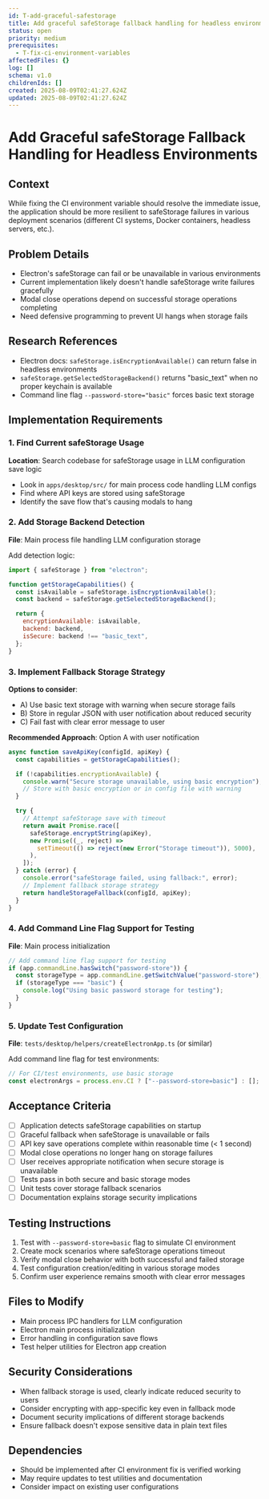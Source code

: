 ```yaml
---
id: T-add-graceful-safestorage
title: Add graceful safeStorage fallback handling for headless environments
status: open
priority: medium
prerequisites:
  - T-fix-ci-environment-variables
affectedFiles: {}
log: []
schema: v1.0
childrenIds: []
created: 2025-08-09T02:41:27.624Z
updated: 2025-08-09T02:41:27.624Z
---
```


# Add Graceful safeStorage Fallback Handling for Headless Environments

## Context

While fixing the CI environment variable should resolve the immediate issue, the application should be more resilient to safeStorage failures in various deployment scenarios (different CI systems, Docker containers, headless servers, etc.).

## Problem Details

- Electron's safeStorage can fail or be unavailable in various environments
- Current implementation likely doesn't handle safeStorage write failures gracefully
- Modal close operations depend on successful storage operations completing
- Need defensive programming to prevent UI hangs when storage fails

## Research References

- Electron docs: `safeStorage.isEncryptionAvailable()` can return false in headless environments
- `safeStorage.getSelectedStorageBackend()` returns "basic_text" when no proper keychain is available
- Command line flag `--password-store="basic"` forces basic text storage

## Implementation Requirements

### 1. Find Current safeStorage Usage

**Location**: Search codebase for safeStorage usage in LLM configuration save logic

- Look in `apps/desktop/src/` for main process code handling LLM configs
- Find where API keys are stored using safeStorage
- Identify the save flow that's causing modals to hang

### 2. Add Storage Backend Detection

**File**: Main process file handling LLM configuration storage

Add detection logic:

```javascript
import { safeStorage } from "electron";

function getStorageCapabilities() {
  const isAvailable = safeStorage.isEncryptionAvailable();
  const backend = safeStorage.getSelectedStorageBackend();

  return {
    encryptionAvailable: isAvailable,
    backend: backend,
    isSecure: backend !== "basic_text",
  };
}
```

### 3. Implement Fallback Storage Strategy

**Options to consider**:

- A) Use basic text storage with warning when secure storage fails
- B) Store in regular JSON with user notification about reduced security
- C) Fail fast with clear error message to user

**Recommended Approach**: Option A with user notification

```javascript
async function saveApiKey(configId, apiKey) {
  const capabilities = getStorageCapabilities();

  if (!capabilities.encryptionAvailable) {
    console.warn("Secure storage unavailable, using basic encryption");
    // Store with basic encryption or in config file with warning
  }

  try {
    // Attempt safeStorage save with timeout
    return await Promise.race([
      safeStorage.encryptString(apiKey),
      new Promise((_, reject) =>
        setTimeout(() => reject(new Error("Storage timeout")), 5000),
      ),
    ]);
  } catch (error) {
    console.error("safeStorage failed, using fallback:", error);
    // Implement fallback storage strategy
    return handleStorageFallback(configId, apiKey);
  }
}
```

### 4. Add Command Line Flag Support for Testing

**File**: Main process initialization

```javascript
// Add command line flag support for testing
if (app.commandLine.hasSwitch("password-store")) {
  const storageType = app.commandLine.getSwitchValue("password-store");
  if (storageType === "basic") {
    console.log("Using basic password storage for testing");
  }
}
```

### 5. Update Test Configuration

**File**: `tests/desktop/helpers/createElectronApp.ts` (or similar)

Add command line flag for test environments:

```javascript
// For CI/test environments, use basic storage
const electronArgs = process.env.CI ? ["--password-store=basic"] : [];
```

## Acceptance Criteria

- [ ] Application detects safeStorage capabilities on startup
- [ ] Graceful fallback when safeStorage is unavailable or fails
- [ ] API key save operations complete within reasonable time (< 1 second)
- [ ] Modal close operations no longer hang on storage failures
- [ ] User receives appropriate notification when secure storage is unavailable
- [ ] Tests pass in both secure and basic storage modes
- [ ] Unit tests cover storage fallback scenarios
- [ ] Documentation explains storage security implications

## Testing Instructions

1. Test with `--password-store=basic` flag to simulate CI environment
2. Create mock scenarios where safeStorage operations timeout
3. Verify modal close behavior with both successful and failed storage
4. Test configuration creation/editing in various storage modes
5. Confirm user experience remains smooth with clear error messages

## Files to Modify

- Main process IPC handlers for LLM configuration
- Electron main process initialization
- Error handling in configuration save flows
- Test helper utilities for Electron app creation

## Security Considerations

- When fallback storage is used, clearly indicate reduced security to users
- Consider encrypting with app-specific key even in fallback mode
- Document security implications of different storage backends
- Ensure fallback doesn't expose sensitive data in plain text files

## Dependencies

- Should be implemented after CI environment fix is verified working
- May require updates to test utilities and documentation
- Consider impact on existing user configurations
